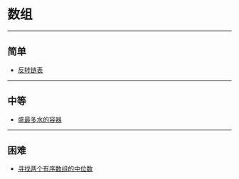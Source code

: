 # 数组

---

## 简单

* [反转链表](../../../docs/leetcode/top-apply/reverse-linked-list.md)

---

## 中等

* [盛最多水的容器](../../../docs/leetcode/top-apply/max-area.md)

---

## 困难

* [寻找两个有序数组的中位数](../../../docs/leetcode/top-apply/median-of-two-sorted-arrays.md)
